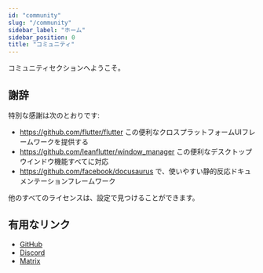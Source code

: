 ```yaml
---
id: "community"
slug: "/community"
sidebar_label: "ホーム"
sidebar_position: 0
title: "コミュニティ"
---
```


コミュニティセクションへようこそ。

## 謝辞

特別な感謝は次のとおりです:

* <https://github.com/flutter/flutter> この便利なクロスプラットフォームUIフレームワークを提供する
* <https://github.com/leanflutter/window_manager> この便利なデスクトップウインドウ機能すべてに対応
* <https://github.com/facebook/docusaurus> で、使いやすい静的反応ドキュメンテーションフレームワーク

他のすべてのライセンスは、設定で見つけることができます。

## 有用なリンク

* [GitHub](https://github.com/LinwoodCloud/Butterfly)
* [Discord](https://go.linwood.dev/discord)
* [Matrix](https://go.linwood.dev/matrix)
